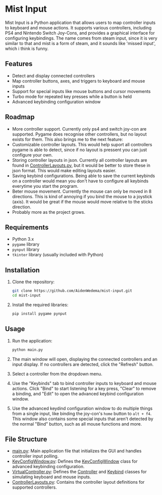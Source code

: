 # Mist Input

Mist Input is a Python application that allows users to map controller inputs to keyboard and mouse actions. It supports various controllers, including PS4 and Nintendo Switch Joy-Cons, and provides a graphical interface for configuring keybindings.
The name comes from steam input, since it is very similar to that and mist is a form of steam, and it sounds like 'missed input', which i think is funny. 

## Features

- Detect and display connected controllers
- Map controller buttons, axes, and triggers to keyboard and mouse inputs
- Support for special inputs like mouse buttons and cursor movements
- Turbo mode for repeated key presses while a button is held
- Advanced keybinding configuration window

## Roadmap
- More controller support. Currently only ps4 and switch joy-con are supported. Pygame does recognise other controllers, but no layout exists for them. This also brings me to the next feature:
- Customizable controller layouts. This would help suport all controllers pygame is able to detect, since if no layout is pressent you can just configure your own.
- Storing controller layouts in json. Currently all controller layouts are found in [ControllerLayouts.py](https://github.com/AidenWedema/mist-input/blob/main/ControllerLayouts.py), but it would be better to store these in json format. This would make editing layouts easier.
- Saving keybind configurations. Being able to save the current keybinds on a controller would mean you don't have to configure all keybinds everytime you start the program.
- Beter mouse movement. Currently the mouse can only be moved in 8 directions. This is kind of annoying if you bind the mouse to a joystick (axis). It would be great if the mouse would move relative to the sticks direction.
- Probably more as the project grows.

## Requirements

- Python 3.x
- `pygame` library
- `pynput` library
- `tkinter` library (usually included with Python)

## Installation

1. Clone the repository:
    ```sh
    git clone https://github.com/AidenWedema/mist-input.git
    cd mist-input
    ```

2. Install the required libraries:
    ```sh
    pip install pygame pynput
    ```

## Usage

1. Run the application:
    ```sh
    python main.py
    ```

2. The main window will open, displaying the connected controllers and an input display. If no controllers are detected, click the "Refresh" button.

3. Select a controller from the dropdown menu.

4. Use the "Keybinds" tab to bind controller inputs to keyboard and mouse actions. Click "Bind" to start listening for a key press, "Clear" to remove a binding, and "Edit" to open the advanced keybind configuration window.

5. Use the advanced keydind configuration window to do multiple things from a single input, like binding the joy-con's `home` button to `alt + f4`. This window also contains some special inputs that aren't detected by the normal "Bind" button, such as all mouse functions and more.

## File Structure

- [main.py](https://github.com/AidenWedema/mist-input/blob/main/main.py): Main application file that initializes the GUI and handles controller input polling.
- [KeyConfigWindow.py](https://github.com/AidenWedema/mist-input/blob/main/KeyConfigWindow.py): Defines the [KeyConfigWindow](https://github.com/AidenWedema/mist-input/blob/cc04b03aadc11bf45e54fdc52a642d4c02d3f03e/KeyConfigWindow.py#L4) class for advanced keybinding configuration.
- [VirtualController.py](https://github.com/AidenWedema/mist-input/blob/main/VirtualController.py): Defines the [Controller](https://github.com/AidenWedema/mist-input/blob/cc04b03aadc11bf45e54fdc52a642d4c02d3f03e/VirtualController.py#L87) and [Keybind](https://github.com/AidenWedema/mist-input/blob/cc04b03aadc11bf45e54fdc52a642d4c02d3f03e/VirtualController.py#L6) classes for simulating keyboard and mouse inputs.
- [ControllerLayouts.py](https://github.com/AidenWedema/mist-input/blob/main/ControllerLayouts.py): Contains the controller layout definitions for supported controllers.

